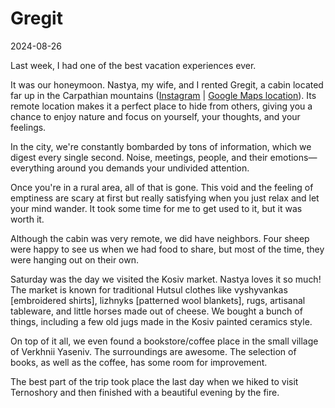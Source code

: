 # Gregit

2024-08-26

Last week, I had one of the best vacation experiences ever.

It was our honeymoon. Nastya, my wife, and I rented Gregit, a cabin located far up in the Carpathian mountains ([Instagram](https://www.instagram.com/hatynky/) | [Google Maps location](https://maps.app.goo.gl/ozgZomjRHrGSVXMg9)). Its remote location makes it a perfect place to hide from others, giving you a chance to enjoy nature and focus on yourself, your thoughts, and your feelings. 

In the city, we're constantly bombarded by tons of information, which we digest every single second. Noise, meetings, people, and their emotions—everything around you demands your undivided attention.

Once you're in a rural area, all of that is gone. This void and the feeling of emptiness are scary at first but really satisfying when you just relax and let your mind wander. It took some time for me to get used to it, but it was worth it.

Although the cabin was very remote, we did have neighbors. Four sheep were happy to see us when we had food to share, but most of the time, they were hanging out on their own.

Saturday was the day we visited the Kosiv market. Nastya loves it so much! The market is known for traditional Hutsul clothes like vyshyvankas [embroidered shirts], lizhnyks [patterned wool blankets], rugs, artisanal tableware, and little horses made out of cheese. We bought a bunch of things, including a few old jugs made in the Kosiv painted ceramics style.

On top of it all, we even found a bookstore/coffee place in the small village of Verkhnii Yaseniv. The surroundings are awesome. The selection of books, as well as the coffee, has some room for improvement.

The best part of the trip took place the last day when we hiked to visit Ternoshory and then finished with a beautiful evening by the fire.